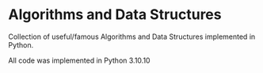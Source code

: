 # Algorithms and Data Structures
Collection of useful/famous Algorithms and Data Structures implemented in Python.

All code was implemented in Python 3.10.10
